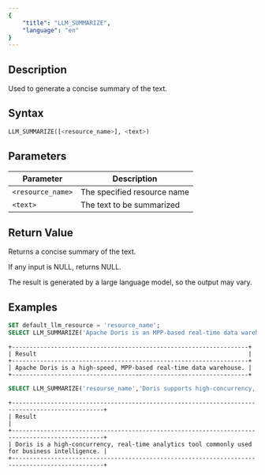 ```yaml
---
{
    "title": "LLM_SUMMARIZE",
    "language": "en"
}
---
```


<!-- 
Licensed to the Apache Software Foundation (ASF) under one
or more contributor license agreements.  See the NOTICE file
distributed with this work for additional information
regarding copyright ownership.  The ASF licenses this file
to you under the Apache License, Version 2.0 (the
"License"); you may not use this file except in compliance
with the License.  You may obtain a copy of the License at

  http://www.apache.org/licenses/LICENSE-2.0

Unless required by applicable law or agreed to in writing,
software distributed under the License is distributed on an
"AS IS" BASIS, WITHOUT WARRANTIES OR CONDITIONS OF ANY
KIND, either express or implied.  See the License for the
specific language governing permissions and limitations
under the License.
-->

## Description

Used to generate a concise summary of the text.

## Syntax

```sql
LLM_SUMMARIZE([<resource_name>], <text>)
```

## Parameters

|    Parameter      | Description                |
| ----------------- | ------------------------- |
| `<resource_name>` | The specified resource name|
| `<text>`          | The text to be summarized  |

## Return Value

Returns a concise summary of the text.

If any input is NULL, returns NULL.

The result is generated by a large language model, so the output may vary.

## Examples

```sql
SET default_llm_resource = 'resource_name';
SELECT LLM_SUMMARIZE('Apache Doris is an MPP-based real-time data warehouse known for its high query speed.') AS Result;
```
```text
+-------------------------------------------------------------------+
| Result                                                            |
+-------------------------------------------------------------------+
| Apache Doris is a high-speed, MPP-based real-time data warehouse. |
+-------------------------------------------------------------------+
```

```sql
SELECT LLM_SUMMARIZE('resourse_name','Doris supports high-concurrency, real-time analytics and is widely used in business intelligence scenarios.') AS Result;
```

```text
+------------------------------------------------------------------------------------------------+
| Result                                                                                         |
+------------------------------------------------------------------------------------------------+
| Doris is a high-concurrency, real-time analytics tool commonly used for business intelligence. |
+------------------------------------------------------------------------------------------------+
```